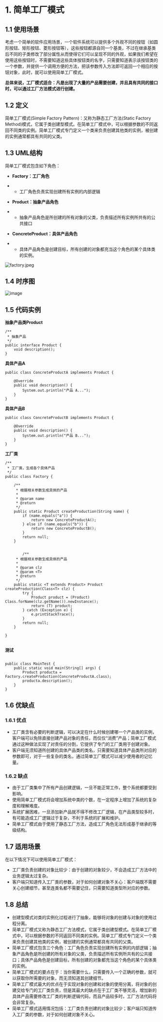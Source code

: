# 1. 简单工厂模式

## 1.1 使用场景

考虑一个简单的软件应用场景，一个软件系统可以提供多个外观不同的按钮（如圆形按钮、矩形按钮、菱形按钮等），这些按钮都源自同一个基类，不过在继承基类后不同的子类修改了部分属性从而使得它们可以呈现不同的外观，如果我们希望在使用这些按钮时，不需要知道这些具体按钮类的名字，只需要知道表示该按钮类的一个参数，并提供一个调用方便的方法，把该参数传入方法即可返回一个相应的按钮对象，此时，就可以使用简单工厂模式。



**总体来说，工厂模式适合：凡是出现了大量的产品需要创建，并且具有共同的接口时，可以通过工厂方法模式进行创建。**



## 1.2 定义

简单工厂模式(Simple Factory Pattern)：又称为静态工厂方法(Static Factory Method)模式，它属于类创建型模式。在简单工厂模式中，可以根据参数的不同返回不同类的实例。简单工厂模式专门定义一个类来负责创建其他类的实例，被创建的实例通常都具有共同的父类。



## 1.3 UML结构

简单工厂模式包含如下角色：



-   **Factory：工厂角色**

-   -   工厂角色负责实现创建所有实例的内部逻辑



-   **Product：抽象产品角色**

-   -   抽象产品角色是所创建的所有对象的父类，负责描述所有实例所共有的公共接口



-   **ConcreteProduct：具体产品角色**

-   -   具体产品角色是创建目标，所有创建的对象都充当这个角色的某个具体类的实例。



![factory.jpeg](https://cdn.nlark.com/yuque/0/2021/jpeg/666982/1611715183689-c4846061-f9d5-419c-b1f5-83d423c4fedb.jpeg)



## 1.4 时序图

![image](https://cdn.nlark.com/yuque/0/2021/jpeg/666982/1611716461322-97835566-8726-4d3b-b5b3-4e82a7faf5d2.jpeg)



## 1.5 代码实例



**抽象产品类Product**

```
/**
 * 抽象产品
 */
public interface Product {
    void description();
}
```

**具体产品A**

```
public class ConcreteProductA implements Product {

    @Override
    public void description() {
        System.out.println("产品 A...");
    }
}
```

**具体产品B**

```
public class ConcreteProductB implements Product {

    @Override
    public void description() {
        System.out.println("产品 B...");
    }
}
```

**工厂类**

```
/**
 * 工厂类，生成各个具体产品
 */
public class Factory {

    /**
     * 根据相关参数生成具体的产品
     *
     * @param name
     * @return
     */
    public static Product createProduction(String name) {
        if (name.equals("a")) {
            return new ConcreteProductA();
        } else if (name.equals("b")) {
            return new ConcreteProductB();
        }
        return null;
    }
    
    
        /**
     * 根据相关参数生成具体的产品
     *
     * @param clz
     * @param <T>
     * @return
     */
    public static <T extends Product> Product createProduction(Class<T> clz) {
        try {
            Product product = (Product) Class.forName(clz.getName()).newInstance();
            return (T) product;
        } catch (Exception e) {
            e.printStackTrace();
        }
        return null;
    }

}
```

##  

**测试**

##  

```
public class MainTest {
    public static void main(String[] args) {
        Product producta = Factory.createProduction(ConcreteProductA.class);
        producta.description();
    }
}
```

## 1.6 优缺点

### 1.6.1 优点

-   工厂类含有必要的判断逻辑，可以决定在什么时候创建哪一个产品类的实例，客户端可以免除直接创建产品对象的责任，而仅仅“消费”产品；简单工厂模式通过这种做法实现了对责任的分割，它提供了专门的工厂类用于创建对象。
-   客户端无须知道所创建的具体产品类的类名，只需要知道具体产品类所对应的参数即可，对于一些复杂的类名，通过简单工厂模式可以减少使用者的记忆量。



### 1.6.2 缺点

-   由于工厂类集中了所有产品创建逻辑，一旦不能正常工作，整个系统都要受到影响。
-   使用简单工厂模式将会增加系统中类的个数，在一定程序上增加了系统的复杂度和理解难度。
-   系统扩展困难，一旦添加新产品就不得不修改工厂逻辑，在产品类型较多时，有可能造成工厂逻辑过于复杂，不利于系统的扩展和维护。
-   简单工厂模式由于使用了静态工厂方法，造成工厂角色无法形成基于继承的等级结构。





## 1.7 适用场景

在以下情况下可以使用简单工厂模式：

-   工厂类负责创建的对象比较少：由于创建的对象较少，不会造成工厂方法中的业务逻辑太过复杂。
-   客户端只知道传入工厂类的参数，对于如何创建对象不关心：客户端既不需要关心创建细节，甚至连类名都不需要记住，只需要知道类型所对应的参数。



## 1.8 总结

-   创建型模式对类的实例化过程进行了抽象，能够将对象的创建与对象的使用过程分离。
-   简单工厂模式又称为静态工厂方法模式，它属于类创建型模式。在简单工厂模式中，可以根据参数的不同返回不同类的实例。简单工厂模式专门定义一个类来负责创建其他类的实例，被创建的实例通常都具有共同的父类。
-   简单工厂模式包含三个角色：工厂角色负责实现创建所有实例的内部逻辑；抽象产品角色是所创建的所有对象的父类，负责描述所有实例所共有的公共接口；具体产品角色是创建目标，所有创建的对象都充当这个角色的某个具体类的实例。
-   简单工厂模式的要点在于：当你需要什么，只需要传入一个正确的参数，就可以获取你所需要的对象，而无须知道其创建细节。
-   简单工厂模式最大的优点在于实现对象的创建和对象的使用分离，将对象的创建交给专门的工厂类负责，但是其最大的缺点在于工厂类不够灵活，增加新的具体产品需要修改工厂类的判断逻辑代码，而且产品较多时，工厂方法代码将会非常复杂。
-   简单工厂模式适用情况包括：工厂类负责创建的对象比较少；客户端只知道传入工厂类的参数，对于如何创建对象不关心。